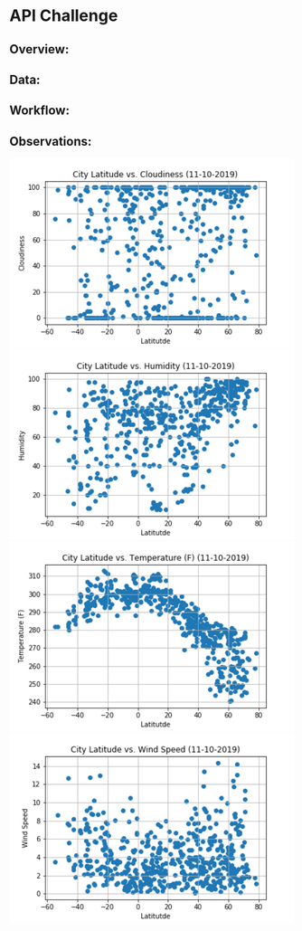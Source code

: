 # API Challenge

## Overview:


## Data:


## Workflow:


## Observations:

<img src="images/LatitudevsCloudiness.png" width="600">

<img src="images/LatitudevsHumidity.png" width="600">

<img src="images/LatitudevsTemperature.png" width="600">

<img src="images/LatitudevsWindSpeed.png" width="600">